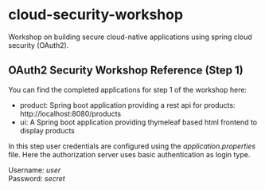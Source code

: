 # cloud-security-workshop
Workshop on building secure cloud-native applications using spring cloud security (OAuth2).

## OAuth2 Security Workshop Reference (Step 1)

You can find the completed applications for step 1 of the workshop here:

* product: Spring boot application providing a rest api for products: http://localhost:8080/products
* ui: A Spring boot application providing thymeleaf based html frontend to display products

In this step user credentials are configured using the _application.properties_ file.
Here the authorization server uses basic authentication as login type. 

Username: _user_  
Password: _secret_

